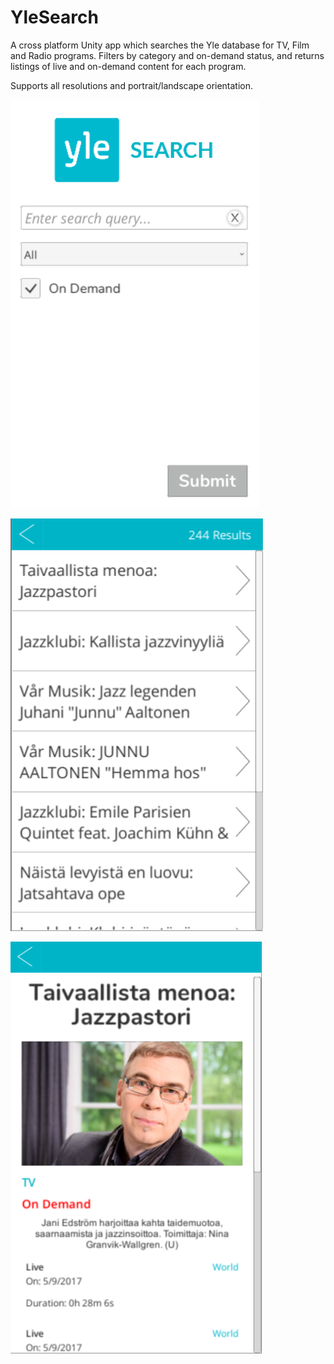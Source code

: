 # YleSearch
A cross platform Unity app which searches the Yle database for TV, Film and Radio programs. Filters by category and on-demand status, and returns listings of live and on-demand content for each program.

Supports all resolutions and portrait/landscape orientation.

![Search Input](/Screenshots/YleSearch%201.PNG)

![Search Input](/Screenshots/YleSearch%202.PNG)

![Search Input](/Screenshots/YleSearch%203.PNG)
